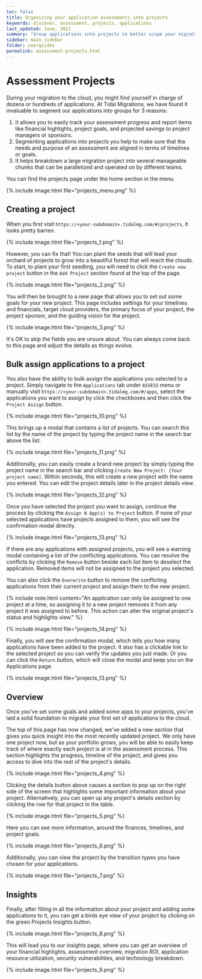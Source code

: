 ```yaml
---
toc: false
title: Organizing your application assessments into projects
keywords: discover, assessment, projects, applications
last_updated: June, 2021
summary: "Group applications into projects to better scope your migrations and get more tailored insights"
sidebar: main_sidebar
folder: userguides
permalink: assessment-projects.html
---
```



# Assessment Projects

During your migration to the cloud, you might find yourself in charge of dozens or hundreds of applications. At Tidal Migrations, we have found it invaluable to segment our applications into groups for 3 reasons:

1. It allows you to easily track your assessment progress and report items like financial highlights, project goals, and projected savings  to project managers or sponsors.
1. Segmenting applications into projects you help to make sure that the needs and purpose of an assessment are aligned in terms of timelines or goals.
1. It helps breakdown a large migration project into several manageable chunks that can be parallelized and operated on by different teams.


You can find the projects page under the home section in the menu.

{% include image.html file="projects_menu.png" %}


## Creating a project

When you first visit `https://<your-subdomain>.tidalmg.com/#/projects`, it looks pretty barren.

{% include image.html file="projects_1.png" %}

However, _you_ can fix that! You can plant the seeds that will lead your orchard of projects to grow into a beautiful forest that will reach the clouds. To start, to plant your first seedling, you will need to click the `Create new project` button in the `Add Project` section found at the top of the page.

{% include image.html file="projects_2.png" %}

You will then be brought to a new page that allows you to set out some goals for your new project. This page includes settings for your timelines and financials, target cloud providers, the primary focus of your project, the project sponsor, and the guiding vision for the project.

{% include image.html file="projects_3.png" %}

It's OK to skip the fields you are unsure about. You can always come back to this page and adjust the details as things evolve.

## Bulk assign applications to a project
You also have the ability to bulk assign the applications you selected to a project. Simply navigate to the `Applications` tab under `ASSESS` menu or manually visit `https://<your-subdomain>.tidalmg.com/#/apps`, select the applications you want to assign by click the checkboxes and then click the `Project Assign` button.

{% include image.html file="projects_10.png" %}

This brings up a modal that contains a list of projects. You can search this list by the name of the project by typing the project name in the search bar above the list.

{% include image.html file="projects_11.png" %}

Additionally, you can easily create a brand new project by simply typing the project name in the search bar and clicking `Create New Project: [Your project name]`. Within seconds, this will create a new project with the name you entered. You can edit the project details later in the project details view.

{% include image.html file="projects_12.png" %}

Once you have selected the project you want to assign, continue the process by clicking the `Assign N App(s) to Project` button. If none of your selected applications have projects assigned to them, you will see the confirmation modal directly.

{% include image.html file="projects_13.png" %}

If there are any applications with assigned projects, you will see a warning modal containing a list of the conflicting applications. You can resolve the conflicts by clicking the `Remove` button beside each list item to deselect the application. Removed items will not be assigned to the project you selected.

You can also click the `Overwrite` button to remove the conflicting applications from their current project and assign them to the new project.

{% include note.html content="An application can only be assigned to one project at a time, so assigning it to a new project removes it from any project it was assigned to before. This action can alter the original project's status and highlights view." %}

{% include image.html file="projects_14.png" %}

Finally, you will see the confirmation modal, which tells you how many applications have been added to the project. It also has a clickable link to the selected project so you can verify the updates you just made. Or you can click the `Return` button, which will close the modal and keep you on the Applications page.

{% include image.html file="projects_13.png" %}

## Overview

Once you've set some goals and added some apps to your projects, you've laid a solid foundation to migrate your first set of applications to the cloud.

The top of this page has now changed, we've added a new section that gives you quick insight into the most recently updated project. We only have one project now, but as your portfolio grows, you will be able to easily keep track of where exactly each project is at in the assessment process. This section highlights the progress, timeline of the project, and gives you access to dive into the rest of the project's details.

{% include image.html file="projects_4.png" %}

Clicking the details button above causes a section to pop up on the right side of the screen that highlights some important information about your project. Alternatively, you can open up any project's details section by clicking the row for that project in the table.

{% include image.html file="projects_5.png" %}

Here you can see more information, around the finances, timelines, and project goals.

{% include image.html file="projects_6.png" %}

Additionally, you can view the project by the transition types you have chosen for your applications.

{% include image.html file="projects_7.png" %}

## Insights

Finally, after filling in all the information about your project and adding some applications to it, you can get a birds eye view of your project by clicking on the green Projects Insights button.

{% include image.html file="projects_8.png" %}

This will lead you to our insights page, where you can get an overview of your financial highlights, assessment overview, migration ROI, application resource utilization, security vulnerabilities, and technology breakdown.

{% include image.html file="projects_9.png" %}
